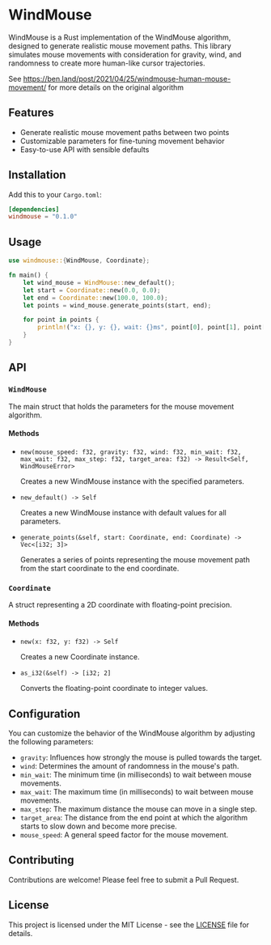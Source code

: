 # WindMouse

WindMouse is a Rust implementation of the WindMouse algorithm, designed to generate realistic mouse movement paths. This library simulates mouse movements with consideration for gravity, wind, and randomness to create more human-like cursor trajectories.

See https://ben.land/post/2021/04/25/windmouse-human-mouse-movement/ for more details on the original algorithm

## Features

- Generate realistic mouse movement paths between two points
- Customizable parameters for fine-tuning movement behavior
- Easy-to-use API with sensible defaults

## Installation

Add this to your `Cargo.toml`:

```toml
[dependencies]
windmouse = "0.1.0"
```

## Usage

```rust
use windmouse::{WindMouse, Coordinate};

fn main() {
    let wind_mouse = WindMouse::new_default();
    let start = Coordinate::new(0.0, 0.0);
    let end = Coordinate::new(100.0, 100.0);
    let points = wind_mouse.generate_points(start, end);

    for point in points {
        println!("x: {}, y: {}, wait: {}ms", point[0], point[1], point[2]);
    }
}
```

## API

### `WindMouse`

The main struct that holds the parameters for the mouse movement algorithm.

#### Methods

- `new(mouse_speed: f32, gravity: f32, wind: f32, min_wait: f32, max_wait: f32, max_step: f32, target_area: f32) -> Result<Self, WindMouseError>`

  Creates a new WindMouse instance with the specified parameters.

- `new_default() -> Self`

  Creates a new WindMouse instance with default values for all parameters.

- `generate_points(&self, start: Coordinate, end: Coordinate) -> Vec<[i32; 3]>`

  Generates a series of points representing the mouse movement path from the start coordinate to the end coordinate.

### `Coordinate`

A struct representing a 2D coordinate with floating-point precision.

#### Methods

- `new(x: f32, y: f32) -> Self`

  Creates a new Coordinate instance.

- `as_i32(&self) -> [i32; 2]`

  Converts the floating-point coordinate to integer values.

## Configuration

You can customize the behavior of the WindMouse algorithm by adjusting the following parameters:

- `gravity`: Influences how strongly the mouse is pulled towards the target.
- `wind`: Determines the amount of randomness in the mouse's path.
- `min_wait`: The minimum time (in milliseconds) to wait between mouse movements.
- `max_wait`: The maximum time (in milliseconds) to wait between mouse movements.
- `max_step`: The maximum distance the mouse can move in a single step.
- `target_area`: The distance from the end point at which the algorithm starts to slow down and become more precise.
- `mouse_speed`: A general speed factor for the mouse movement.

## Contributing

Contributions are welcome! Please feel free to submit a Pull Request.

## License

This project is licensed under the MIT License - see the [LICENSE](license.md) file for details.